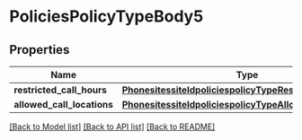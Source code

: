 # PoliciesPolicyTypeBody5

## Properties
Name | Type | Description | Notes
------------ | ------------- | ------------- | -------------
**restricted_call_hours** | [**PhonesitessiteIdpoliciespolicyTypeRestrictedCallHours**](PhonesitessiteIdpoliciespolicyTypeRestrictedCallHours.md) |  | [optional] 
**allowed_call_locations** | [**PhonesitessiteIdpoliciespolicyTypeAllowedCallLocations**](PhonesitessiteIdpoliciespolicyTypeAllowedCallLocations.md) |  | [optional] 

[[Back to Model list]](../README.md#documentation-for-models) [[Back to API list]](../README.md#documentation-for-api-endpoints) [[Back to README]](../README.md)

